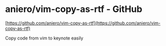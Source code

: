 <!--
id: 8153705970
link: http://tumblr.atmos.org/post/8153705970/aniero-vim-copy-as-rtf-github
slug: aniero-vim-copy-as-rtf-github
date: Wed Jul 27 2011 19:09:41 GMT-0700 (PDT)
publish: 2011-07-027
tags: 
title: aniero/vim-copy-as-rtf - GitHub
-->


aniero/vim-copy-as-rtf - GitHub
===============================

[https://github.com/aniero/vim-copy-as-rtf](https://github.com/aniero/vim-copy-as-rtf)

Copy code from vim to keynote easily

